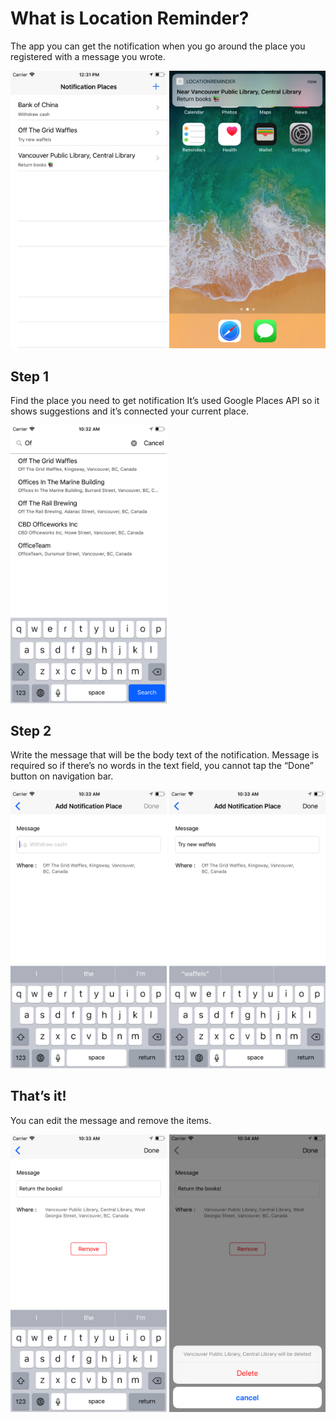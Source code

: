 # What is Location Reminder?

The app you can get the notification when you go around the place you registered with a message you wrote.

<img src="screenshots/list.png" width="250">    <img src="screenshots/notification.png" width="250">

## Step 1

Find the place you need to get notification
It’s used Google Places API so it shows suggestions and it’s connected your current place.

<img src="screenshots/search.png" width="250">


## Step 2

Write the message that will be the body text of the notification.
Message is required so if there’s no words in the text field, you cannot tap the “Done” button on navigation bar.

<img src="screenshots/add_empty.png" width="250">   <img src="screenshots/add.png" width="250">


## That’s it!

You can edit the message and remove the items.

<img src="screenshots/edit.png" width="250">   <img src="screenshots/edit_remove.png" width="250">
